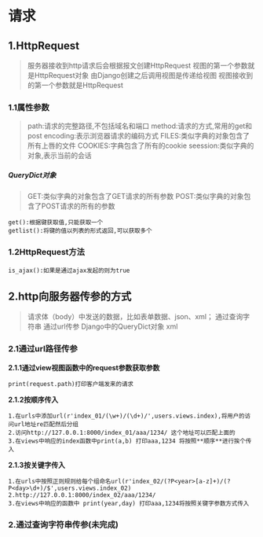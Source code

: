# 请求

## 1.HttpRequest

> 服务器接收到http请求后会根据报文创建HttpRequest
> 视图的第一个参数就是HttpRequest对象
> 由Django创建之后调用视图是传递给视图
> 视图接收到的第一个参数就是HttpRequest

### 1.1属性参数

> path:请求的完整路径,不包括域名和端口
> method:请求的方式,常用的get和post
> encoding:表示浏览器请求的编码方式
> FILES:类似字典的对象包含了所有上唇的文件
> COOKIES:字典包含了所有的cookie
> seession:类似字典的对象,表示当前的会话

##### QueryDict对象

> GET:类似字典的对象包含了GET请求的所有参数
> POST:类似字典的对象包含了POST请求的所有的参数

	get():根据键获取值,只能获取一个
	getlist():将键的值以列表的形式返回,可以获取多个

### 1.2HttpRequest方法

	is_ajax():如果是通过ajax发起的则为true



## 2.http向服务器传参的方式



> 请求体（body）中发送的数据，比如表单数据、json、xml；
> 通过查询字符串
> 通过url传参
> Django中的QueryDict对象
> xml

### 2.1通过url路径传参

**2.1.1通过view视图函数中的request参数获取参数**

```
print(request.path)打印客户端发来的请求
```

**2.1.2按顺序传入**


	1.在urls中添加url(r'index_01/(\w+)/(\d+)/',users.views.index),将用户的访问url地址re匹配然后分组
	2.访问http://127.0.0.1:8000/index_01/aaa/1234/ 这个地址可以匹配上面的
	3.在views中响应的index函数中print(a,b) 打印aaa,1234 将按照**顺序**进行挨个传入

**2.1.3按关键字传入**

	1.在urls中按照正则规则给每个组命名url(r'index_02/(?P<year>[a-z]+)/(?P<day>\d+)/$',users.views.index_02)
	2.http://127.0.0.1:8000/index_02/aaa/1234/
	3.在views中响应的函数中 print(year,day) 打印aaa,1234将按照关键字参数方式传入


### 2.通过查询字符串传参(未完成)